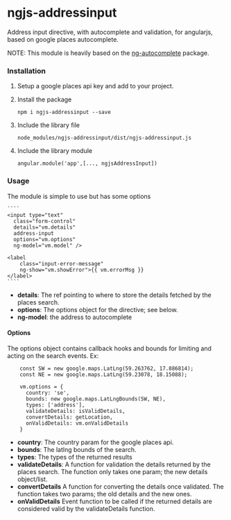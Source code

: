 # ngjs-addressinput
Address input directive, with autocomplete and validation, for angularjs, based on google places autocomplete.

NOTE: This module is heavily based on the [ng-autocomplete](https://github.com/wpalahnuk/ngAutocomplete) package.

### Installation
1. Setup a google places api key and add to your project.
2. Install the package

    ````
    npm i ngjs-addressinput --save 
    ````

3. Include the library file

    ````
    node_modules/ngjs-addressinput/dist/ngjs-addressinput.js  
    ````
4. Include the library module
    
    ````
    angular.module('app',[..., ngjsAddressInput])
    ````
### Usage
The module is simple to use but has some options
    
    ````
    <input type="text"
      class="form-control"
      details="vm.details"
      address-input
      options="vm.options"
      ng-model="vm.model" />
      
    <label 
    	class="input-error-message"
    	ng-show="vm.showError">{{ vm.errorMsg }}
    </label>
    ````


* **details**: The ref pointing to where to store the details fetched by the places search.
* **options**: The options object for the directive; see below.
* **ng-model**: the address to autocomplete


#### Options

The options object contains callback hooks and bounds for limiting and acting on the search events. Ex:


        const SW = new google.maps.LatLng(59.263762, 17.886814);
        const NE = new google.maps.LatLng(59.23078, 18.15088);
        
        vm.options = {
          country: 'se',
          bounds: new google.maps.LatLngBounds(SW, NE),
          types: ['address'],
          validateDetails: isValidDetails,
          convertDetails: getLocation,
          onValidDetails: vm.onValidDetails
        }


* **country**: The country param for the google places api.
* **bounds**: The latlng bounds of the search.
* **types**: The types of the returned results
* **validateDetails**: A function for validation the details returned by the places search. The function only takes one param; the new details object/list.
* **convertDetails** A function for converting the details once validated. The function takes two params; the old details and the new ones.
* **onValidDetails** Event function to be called if the returned details are considered valid by the validateDetails function.